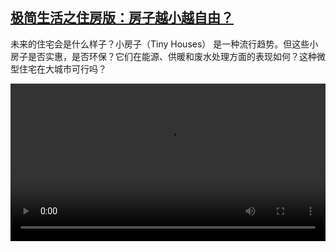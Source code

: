 <!--1690289226000-->
[极简生活之住房版：房子越小越自由？](https://www.dw.com/zh/%E6%9E%81%E7%AE%80%E7%94%9F%E6%B4%BB%E4%B9%8B%E4%BD%8F%E6%88%BF%E7%89%88%EF%BC%9A%E6%88%BF%E5%AD%90%E8%B6%8A%E5%B0%8F%E8%B6%8A%E8%87%AA%E7%94%B1%EF%BC%9F/a-66338919)
------

<p>未来的住宅会是什么样子？小房子（Tiny Houses） 是一种流行趋势。但这些小房子是否实惠，是否环保？它们在能源、供暖和废水处理方面的表现如何？这种微型住宅在大城市可行吗？</small></p><video src="https://tvdownloaddw-a.akamaihd.net/dwtv_video/flv/vdt_zh/2023/bchi230725_001_tinyhouses_01r_AVC_1280x720.mp4" controls style="width:100%"></video>
